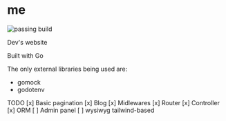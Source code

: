 # me

![passing build](https://github.com//osousa/me/actions/workflows/go.yml/badge.svg)

Dev's website

Built with Go


The only external libraries being used are:
- gomock
- godotenv


TODO
[x] Basic pagination
[x] Blog
[x] Midlewares
[x] Router
[x] Controller
[x] ORM
[ ] Admin panel
[ ] wysiwyg tailwind-based
